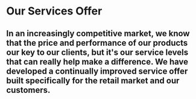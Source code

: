 # Our Services Offer

## In an increasingly competitive market, we know that the price and performance of our products our key to our clients, but it's our service levels that can really help make a difference. We have developed a continually improved service offer built specifically for the retail market and our customers.
